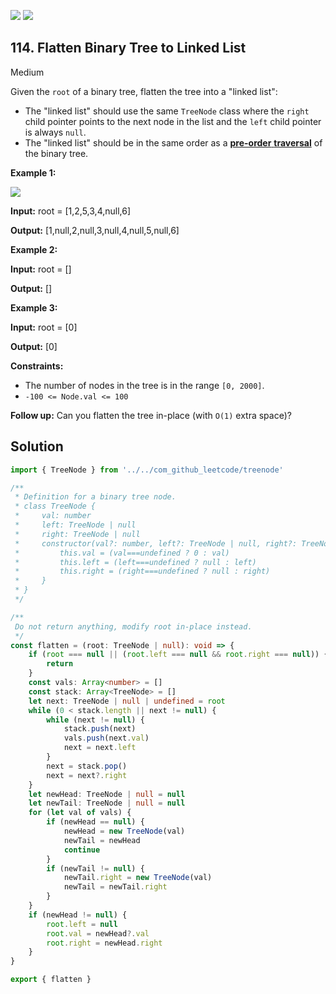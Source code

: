 [![](https://img.shields.io/github/stars/LeetCode-in-TypeScript/LeetCode-in-TypeScript?label=Stars&style=flat-square)](https://github.com/LeetCode-in-TypeScript/LeetCode-in-TypeScript)
[![](https://img.shields.io/github/forks/LeetCode-in-TypeScript/LeetCode-in-TypeScript?label=Fork%20me%20on%20GitHub%20&style=flat-square)](https://github.com/LeetCode-in-TypeScript/LeetCode-in-TypeScript/fork)

## 114\. Flatten Binary Tree to Linked List

Medium

Given the `root` of a binary tree, flatten the tree into a "linked list":

*   The "linked list" should use the same `TreeNode` class where the `right` child pointer points to the next node in the list and the `left` child pointer is always `null`.
*   The "linked list" should be in the same order as a [**pre-order** **traversal**](https://en.wikipedia.org/wiki/Tree_traversal#Pre-order,_NLR) of the binary tree.

**Example 1:**

![](https://assets.leetcode.com/uploads/2021/01/14/flaten.jpg)

**Input:** root = [1,2,5,3,4,null,6]

**Output:** [1,null,2,null,3,null,4,null,5,null,6] 

**Example 2:**

**Input:** root = []

**Output:** [] 

**Example 3:**

**Input:** root = [0]

**Output:** [0] 

**Constraints:**

*   The number of nodes in the tree is in the range `[0, 2000]`.
*   `-100 <= Node.val <= 100`

**Follow up:** Can you flatten the tree in-place (with `O(1)` extra space)?

## Solution

```typescript
import { TreeNode } from '../../com_github_leetcode/treenode'

/**
 * Definition for a binary tree node.
 * class TreeNode {
 *     val: number
 *     left: TreeNode | null
 *     right: TreeNode | null
 *     constructor(val?: number, left?: TreeNode | null, right?: TreeNode | null) {
 *         this.val = (val===undefined ? 0 : val)
 *         this.left = (left===undefined ? null : left)
 *         this.right = (right===undefined ? null : right)
 *     }
 * }
 */

/**
 Do not return anything, modify root in-place instead.
 */
const flatten = (root: TreeNode | null): void => {
    if (root === null || (root.left === null && root.right === null)) {
        return
    }
    const vals: Array<number> = []
    const stack: Array<TreeNode> = []
    let next: TreeNode | null | undefined = root
    while (0 < stack.length || next != null) {
        while (next != null) {
            stack.push(next)
            vals.push(next.val)
            next = next.left
        }
        next = stack.pop()
        next = next?.right
    }
    let newHead: TreeNode | null = null
    let newTail: TreeNode | null = null
    for (let val of vals) {
        if (newHead == null) {
            newHead = new TreeNode(val)
            newTail = newHead
            continue
        }
        if (newTail != null) {
            newTail.right = new TreeNode(val)
            newTail = newTail.right
        }
    }
    if (newHead != null) {
        root.left = null
        root.val = newHead?.val
        root.right = newHead.right
    }
}

export { flatten }
```